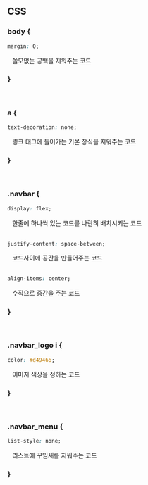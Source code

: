 ## CSS

### body {
```css
margin: 0;
```
&ensp; 쓸모없는 공백을 지워주는 코드<br>
### }

<br>

### a {
```css
text-decoration: none;
```
&ensp; 링크 태그에 들어가는 기본 장식을 지워주는 코드<br>
### }

<br>

### .navbar {
```css
display: flex; 
```
&ensp; 한줄에 하나씩 있는 코드를 나란히 배치시키는 코드<br>
<br>
```css
justify-content: space-between;
```
&ensp; 코드사이에 공간을 만들어주는 코드<br>
<br>
```css
align-items: center;
```
&ensp; 수직으로 중간을 주는 코드<br>
### }

<br>

### .navbar_logo i {
```css
color: #d49466;
```
&ensp; 이미지 색상을 정하는 코드<br>
### }

<br>

### .navbar_menu {
```css
list-style: none;
```
&ensp; 리스트에 꾸밈새를 지워주는 코드
### }

